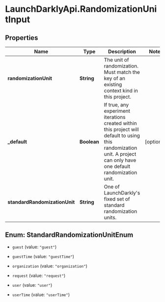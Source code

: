 # LaunchDarklyApi.RandomizationUnitInput

## Properties

Name | Type | Description | Notes
------------ | ------------- | ------------- | -------------
**randomizationUnit** | **String** | The unit of randomization. Must match the key of an existing context kind in this project. | 
**_default** | **Boolean** | If true, any experiment iterations created within this project will default to using this randomization unit. A project can only have one default randomization unit. | [optional] 
**standardRandomizationUnit** | **String** | One of LaunchDarkly&#39;s fixed set of standard randomization units. | 



## Enum: StandardRandomizationUnitEnum


* `guest` (value: `"guest"`)

* `guestTime` (value: `"guestTime"`)

* `organization` (value: `"organization"`)

* `request` (value: `"request"`)

* `user` (value: `"user"`)

* `userTime` (value: `"userTime"`)




